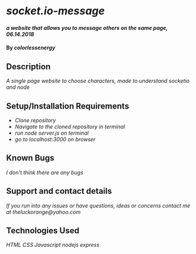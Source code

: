 # _socket.io-message_

#### _a website that allows you to message others on the same page, 06.14.2018_

#### By _**colorlessenergy**_

## Description

_A single page website to choose characters, made to understand socketio and node_

## Setup/Installation Requirements

* _Clone repository_
* _Navigate to the cloned repository in terminal_
* _run node server.js on terminal_
* _go to localhost:3000 on browser_

## Known Bugs

_I don't think there are any bugs_

## Support and contact details

_If you run into any issues or have questions, ideas or concerns contact me at theluckorange@yahoo.com_

## Technologies Used

_HTML_
_CSS_
_Javascript_
_nodejs_
_express_
